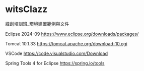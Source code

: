 # witsClazz
緯創培訓班_環境建置範例與文件

Eclipse 2024-09
https://www.eclipse.org/downloads/packages/

Tomcat 10.1.33
https://tomcat.apache.org/download-10.cgi

VSCode
https://code.visualstudio.com/Download

Spring Tools 4 for Eclipse
https://spring.io/tools
